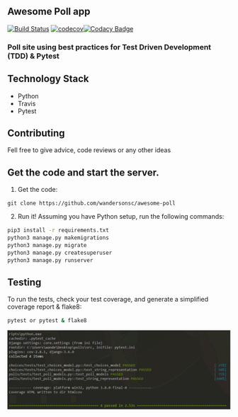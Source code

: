 ## Awesome Poll app

[![Build Status](https://travis-ci.org/wandersonsc/awesome-poll.svg?branch=master)](https://travis-ci.org/wandersonsc/awesome-poll) [![codecov](https://codecov.io/gh/wandersonsc/awesome-poll/branch/master/graph/badge.svg)](https://codecov.io/gh/wandersonsc/awesome-poll)[![Codacy Badge](https://api.codacy.com/project/badge/Grade/dcd214f5cb8f407d8e2af307e5efd074)](https://www.codacy.com/manual/wandersonsc/awesome-poll?utm_source=github.com&utm_medium=referral&utm_content=wandersonsc/awesome-poll&utm_campaign=Badge_Grade)

### Poll site using best practices for Test Driven Development (TDD) & Pytest

## Technology Stack

- Python
- Travis
- Pytest

## Contributing

Fell free to give advice, code reviews or any other ideas

## Get the code and start the server.

1. Get the code:

```
git clone https://github.com/wandersonsc/awesome-poll
```

2. Run it! Assuming you have Python setup, run the following commands:

```sh
pip3 install -r requirements.txt
python3 manage.py makemigrations
python3 manage.py migrate
python3 manage.py createsuperuser
python3 manage.py runserver

```

## Testing

To run the tests, check your test coverage, and generate a simplified coverage report & flake8:

```sh
pytest or pytest & flake8

```

![](photo/pytest.png)
